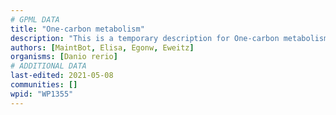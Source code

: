 ```yaml
---
# GPML DATA
title: "One-carbon metabolism"
description: "This is a temporary description for One-carbon metabolism"
authors: [MaintBot, Elisa, Egonw, Eweitz]
organisms: [Danio rerio]
# ADDITIONAL DATA
last-edited: 2021-05-08
communities: []
wpid: "WP1355"
---
```

